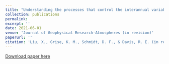 ```yaml
---
title: "Understanding the processes that control the interannual variability of the Northern Hemisphere wintertime polar front and subtropical jet streams."
collection: publications
permalink: 
excerpt: ''
date: 2021-06-01
venue: 'Journal of Geophysical Research-Atmospheres (in revision)'
paperurl: ''
citation: 'Liu, X., Grise, K. M., Schmidt, D. F., & Davis, R. E. (in revision). Understanding the processes that control the interannual variability of the Northern Hemisphere wintertime polar front and subtropical jet streams. Journal of Geophysical Research-Atmospheres.'
---
```



[Download paper here](http://liuxhy.github.io/files/2021JD034876_Merged_PDF.pdf)
